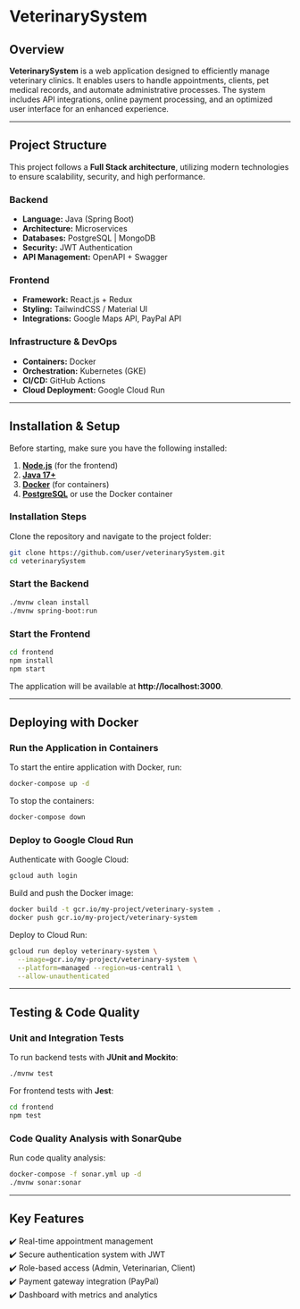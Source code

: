 # **VeterinarySystem**

## **Overview**
**VeterinarySystem** is a web application designed to efficiently manage veterinary clinics. It enables users to handle appointments, clients, pet medical records, and automate administrative processes. The system includes API integrations, online payment processing, and an optimized user interface for an enhanced experience.

---

## **Project Structure**
This project follows a **Full Stack architecture**, utilizing modern technologies to ensure scalability, security, and high performance.

### **Backend**
- **Language:** Java (Spring Boot)
- **Architecture:** Microservices
- **Databases:** PostgreSQL | MongoDB
- **Security:** JWT Authentication
- **API Management:** OpenAPI + Swagger

### **Frontend**
- **Framework:** React.js + Redux
- **Styling:** TailwindCSS / Material UI
- **Integrations:** Google Maps API, PayPal API

### **Infrastructure & DevOps**
- **Containers:** Docker
- **Orchestration:** Kubernetes (GKE)
- **CI/CD:** GitHub Actions
- **Cloud Deployment:** Google Cloud Run

---

## **Installation & Setup**
Before starting, make sure you have the following installed:

1. **[Node.js](https://nodejs.org/)** (for the frontend)
2. **[Java 17+](https://openjdk.org/)**
3. **[Docker](https://www.docker.com/)** (for containers)
4. **[PostgreSQL](https://www.postgresql.org/)** or use the Docker container

### **Installation Steps**
Clone the repository and navigate to the project folder:

```sh
git clone https://github.com/user/veterinarySystem.git
cd veterinarySystem
```

### **Start the Backend**
```sh
./mvnw clean install
./mvnw spring-boot:run
```

### **Start the Frontend**
```sh
cd frontend
npm install
npm start
```

The application will be available at **http://localhost:3000**.

---

## **Deploying with Docker**
### **Run the Application in Containers**
To start the entire application with Docker, run:

```sh
docker-compose up -d
```

To stop the containers:

```sh
docker-compose down
```

### **Deploy to Google Cloud Run**
Authenticate with Google Cloud:
```sh
gcloud auth login
```

Build and push the Docker image:
```sh
docker build -t gcr.io/my-project/veterinary-system .
docker push gcr.io/my-project/veterinary-system
```

Deploy to Cloud Run:
```sh
gcloud run deploy veterinary-system \
  --image=gcr.io/my-project/veterinary-system \
  --platform=managed --region=us-central1 \
  --allow-unauthenticated
```

---

## **Testing & Code Quality**
### **Unit and Integration Tests**
To run backend tests with **JUnit and Mockito**:
```sh
./mvnw test
```

For frontend tests with **Jest**:
```sh
cd frontend
npm test
```

### **Code Quality Analysis with SonarQube**
Run code quality analysis:
```sh
docker-compose -f sonar.yml up -d
./mvnw sonar:sonar
```

---

## **Key Features**
✔️ Real-time appointment management  
✔️ Secure authentication system with JWT  
✔️ Role-based access (Admin, Veterinarian, Client)  
✔️ Payment gateway integration (PayPal)  
✔️ Dashboard with metrics and analytics  

